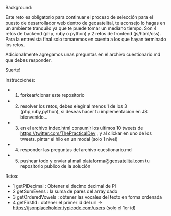 Background:

Este reto es obligatorio para continuar el proceso de selección para el puesto de desarrollador web dentro de geosatelital, te aconsejo lo hagas en un ambiente tranquilo ya que te puede tomar un mediano tiempo.
Son 4 retos de backend (php, ruby o python) y 2 retos de frontend (js/html/css).
Para la entrevista final solo tomaremos en cuenta a los que hayan terminado los retos.

Adicionalmente agregamos unas preguntas en el archivo cuestionario.md que debes responder.

Suerte!

Instrucciones:
* 1) forkear/clonar este repositorio
* 2) resolver los retos, debes elegir al menos 1 de los 3 (php,ruby,python), si deseas hacer tu implementacion en JS bienvenido...
* 3) en el archivo index.html consumir los ultimos 10 tweets de https://twitter.com/ThePracticalDev , y al clickar en uno de los tweets. pintar el hilo en un modal (solo 1 nivel)
* 4) responder las preguntas del archivo cuestionario.md
* 5) pushear todo y enviar al mail plataforma@geosatelital.com tu repositorio publico de la solución

Retos:

* 1 getPiDecimal : Obtener el decimo decimal de PI
* 2 getSumEvens : la suma de pares del array dado
* 3 getOrderedVowels : obtener las vocales del texto en forma ordenada
* 4 getFirstId : obtener el primer id del url -> https://jsonplaceholder.typicode.com/users (solo el 1er id)